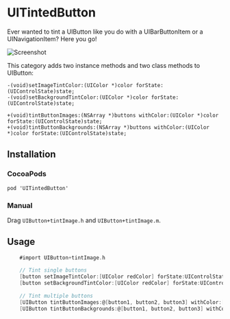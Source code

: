 UITintedButton
==============

Ever wanted to tint a UIButton like you do with a UIBarButtonItem or a UINavigationItem? Here you go!

![Screenshot](https://dl.dropboxusercontent.com/u/958499/uitintedbutton.png?dl=0)

This category adds two instance methods and two class methods to UIButton:

	-(void)setImageTintColor:(UIColor *)color forState:(UIControlState)state;
	-(void)setBackgroundTintColor:(UIColor *)color forState:(UIControlState)state;
	
	+(void)tintButtonImages:(NSArray *)buttons withColor:(UIColor *)color forState:(UIControlState)state;
	+(void)tintButtonBackgrounds:(NSArray *)buttons withColor:(UIColor *)color forState:(UIControlState)state;

## Installation

### CocoaPods

``` pod 'UITintedButton' ```

### Manual

Drag ```UIButton+tintImage.h``` and ```UIButton+tintImage.m```.

## Usage
```objective-c
	#import UIButton+tintImage.h
	
	// Tint single buttons
	[button setImageTintColor:[UIColor redColor] forState:UIControlStateNormal];
    [button setBackgroundTintColor:[UIColor redColor] forState:UIControlStateNormal];
    
    // Tint multiple buttons
    [UIButton tintButtonImages:@[button1, button2, button3] withColor:[UIColor redColor] forState:UIControlStateNormal];
    [UIButton tintButtonBackgrounds:@[button1, button2, button3] withColor:[UIColor redColor] forState:UIControlStateNormal];
```
